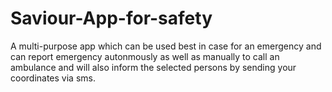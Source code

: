 # Saviour-App-for-safety
A multi-purpose app which can be used best in case for an emergency and can report emergency autonmously as well as manually to call an ambulance and will also inform the selected persons by sending your coordinates via sms.
